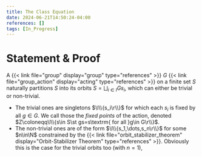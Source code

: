```yaml
---
title: The Class Equation
date: 2024-06-21T14:50:24-04:00
references: []
tags: [In_Progress]
---
```


# Statement & Proof

A {{< link file="group" display="group" type="references" >}} $G$ {{< link file="group_action" display="acting" type="references" >}} on a finite set $S$ naturally partitions $S$ into its orbits $S=\bigsqcup_{i\in I}Gs_i$, which can either be trivial or non-trivial.
* The trivial ones are singletons $\l\\{s_i\r\\}$ for which each $s_i$ is fixed by all $g\in G$. We call those the *fixed points* of the action, denoted $Z\coloneqq\l\\{s\in S\st gs=s\textrm{ for all }g\in G\r\\}$.
* The non-trivial ones are of the form $\l\\{s_1,\dots,s_n\r\\}$ for some $n\in\N$ constrained by the {{< link file="orbit_stabilizer_theorem" display="Orbit-Stabilizer Theorem" type="references" >}}. Obviously this is the case for the trivial orbits too (with $n=1$), 
